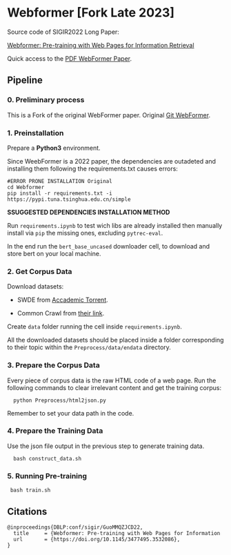# Webformer [Fork Late 2023]
Source code of SIGIR2022 Long Paper:

[Webformer: Pre-training with Web Pages for Information Retrieval](https://dl.acm.org/doi/abs/10.1145/3477495.3532086)

Quick access to the [PDF WebFormer Paper](https://wqfcr.github.io/publications/WebFormer.pdf).

## Pipeline

### 0. Preliminary process

This is a Fork of the original WebFormer paper.  Original [ Git WebFormer](https://github.com/xrr233/Webformer.git).

### 1. Preinstallation

Prepare a **Python3** environment.

Since WeebFormer is a 2022 paper, the dependencies are outadeted and installing them following the requirements.txt causes errors:

```
#ERROR PRONE INSTALLATION Original
cd Webformer
pip install -r requirements.txt -i https://pypi.tuna.tsinghua.edu.cn/simple
```

**SSUGGESTED DEPENDENCIES INSTALLATION METHOD**

Run `requirements.ipynb` to test wich libs are already installed then manually install via `pip` the missing ones, excluding `pytrec-eval`. 

In the end run the `bert_base_uncased` downloader cell, to download and store bert on your local machine.


### 2. Get Corpus Data

Download datasets:

- SWDE from [Accademic Torrent](https://academictorrents.com/details/411576c7e80787e4b40452360f5f24acba9b5159).

- Common Crawl from [their link](https://commoncrawl.org/get-started).

Create `data` folder running the cell inside `requirements.ipynb`.

All the downloaded datasets should be placed inside a folder corresponding to their topic within the `Preprocess/data/endata` directory.

### 3. Prepare the Corpus Data
Every piece of corpus data is the raw HTML code of a web page.
Run the following commands to clear irrelevant content and get the training corpus:
```
  python Preprocess/html2json.py 
```
Remember to set your data path in the code.

### 4. Prepare the Training Data
Use the json file output in the previous step to generate training data.
```
  bash construct_data.sh
```

### 5. Running Pre-training

```
 bash train.sh
```

## Citations

```
@inproceedings{DBLP:conf/sigir/GuoMMQZJCD22,
  title     = {Webformer: Pre-training with Web Pages for Information 
  url       = {https://doi.org/10.1145/3477495.3532086},
}
```
